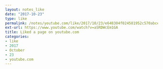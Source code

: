 ```yaml
---
layout: notes_like
date: "2017-10-23"
type: like
permalink: /notes/youtube.com/like/2017/10/23/e648304f024581952c570abced2801f85e6c7656.html
ext-url: https://www.youtube.com/watch?v=aSRDWcEm1GA
title: Liked a page on youtube.com
categories:
- like
- 2017
- October
- 23
- youtube.com
---
```

